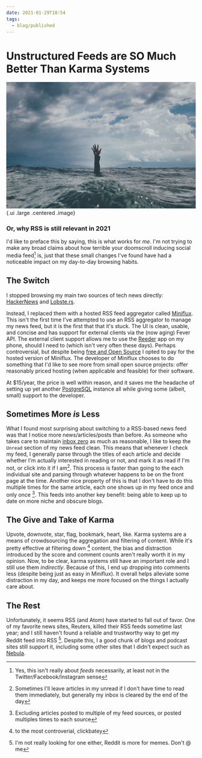 ```yaml
---
date: 2021-01-29T18:54
tags:
  - blog/published
---
```



# Unstructured Feeds are **SO** Much Better Than Karma Systems

![drowning](static/nikko-macaspac-6SNbWyFwuhk-unsplash.jpg){.ui .large
.centered .image}

### Or, why RSS is still relevant in 2021

I'd like to preface this by saying, this is what works for _me_. I'm not trying
to make any broad claims about how terrible your doomscroll inducing social
media feed[^1] is, just that these small changes I've found have had a
noticeable impact on my day-to-day browsing habits.

## The Switch

I stopped browsing my main two sources of tech news directly: [HackerNews][2]
and [Lobste.rs][3].

Instead, I replaced them with a hosted RSS feed aggregator called [Miniflux][4].
This isn't the first time I've attempted to use an RSS aggregator to manage my
news feed, but it is the first that that it's stuck. The UI is clean, usable,
and concise and has support for external clients via the (now aging) Fever API.
The external client support allows me to use the [Reeder][5] app on my phone,
should I need to (which isn't very often these days). Perhaps controversial, but
despite being [free and Open Source][6] I opted to pay for the hosted version of
Miniflux. The developer of Miniflux chooses to do something that I'd like to see
more from small open source projects: offer reasonably priced hosting (when
applicable and feasible) for their software.

At $15/year, the price is well
within reason, and it saves me the headache of setting up yet another
[PostgreSQL][7] instance all while giving some (albeit, small) support to the
developer.

## Sometimes More *is* Less

What I found most surprising about switching to a RSS-based news feed was that I
notice more news/articles/posts than before. As someone who takes care to
maintain [inbox zero][8] as much as reasonable, I like to keep the `Unread`
section of my news feed clean. This means that whenever I check my feed, I
generally parse through the titles of each article and decide whether I'm
actually interested in reading or not, and mark it as read if I'm not, or click
into it if I am[^2]. This process is faster than going to the each individual
site and parsing through whatever happens to be on the front page at the time.
Another nice property of this is that I don't have to do this multiple times for
the same article, each one shows up in my feed once and only once [^3]. This
feeds into another key benefit: being able to keep up to date on more niche and
obscure blogs.


## The Give and Take of Karma

Upvote, downvote, star, flag, bookmark, heart, like. Karma systems are a means
of crowdsourcing the aggregation and filtering of content. While it's pretty
effective at filtering down [^4] content, the bias and distraction introduced by
the score and comment counts aren't really worth it in my opinion. Now, to be
clear, karma systems still have an important role and I still use them
*indirectly*. Because of this, I end up dropping into comments less (despite
being just as easy in Miniflux). It overall helps alleviate some distraction in
my day, and keeps me more focused on the things I actually care about.

## The Rest

Unfortunately, it seems RSS (and Atom) have started to fall out of favor. One of
my favorite news sites, Reuters, killed their RSS feeds sometime last year; and
I still haven't found a reliable and trustworthy way to get my Reddit feed into
RSS [^5]. Despite this, I a good chunk of blogs and podcast sites still support
it, including some other sites that I didn't expect such as [Nebula][9].

[^1]: Yes, this isn't really about *feeds* necessarily, at least not in the
      Twitter/Facebook/Instagram sense
[^2]: Sometimes I'll leave articles in my unread if I don't have time to read
      them immediately, but generally my inbox is cleared by the end of the day
[^3]: Excluding articles posted to multiple of my feed sources, or posted
      multiples times to each source
[^4]: to the most controverial, clickbatey
[^5]: I'm not really looking for one either, Reddit is more for memes. Don't @
      me

[2]: https://news.ycombinator.com/
[3]: https://lobste.rs/
[4]: https://miniflux.app/
[5]: https://reederapp.com/
[6]: https://github.com/miniflux/v2
[7]: https://www.postgresql.org/
[8]: https://whatis.techtarget.com/definition/inbox-zero
[9]: https://watchnebula.com/ 
